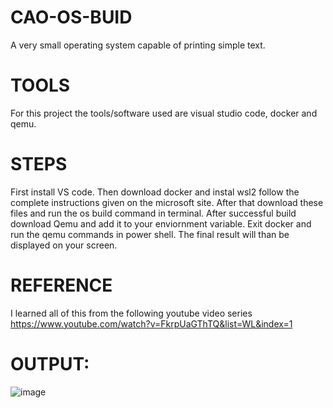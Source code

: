 # CAO-OS-BUID
A very small operating system capable of printing simple text.
# TOOLS
For this project the tools/software used are visual studio code, docker and qemu.
# STEPS
First install VS code. Then download docker and instal wsl2 follow the complete instructions given on the microsoft site.
After that download these files and run the os build command in terminal. After successful build download Qemu and add it to your enviornment variable.
Exit docker and run the qemu commands in power shell. The final result will than be displayed on your screen.
# REFERENCE
I learned all of this from the following youtube video series
https://www.youtube.com/watch?v=FkrpUaGThTQ&list=WL&index=1
# OUTPUT:
![image](https://user-images.githubusercontent.com/60285905/115124911-6e7a5880-9fde-11eb-8226-7a3be51d8dc2.png)

